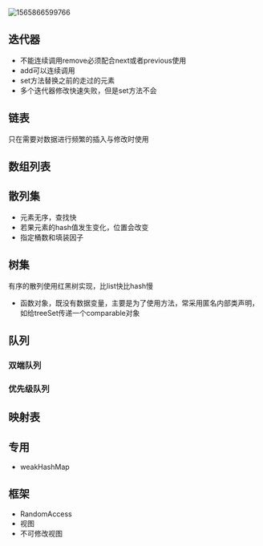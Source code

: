 

![1565866599766](/1565866599766.png)

## 迭代器

- 不能连续调用remove必须配合next或者previous使用
- add可以连续调用
- set方法替换之前的走过的元素
- 多个迭代器修改快速失败，但是set方法不会

## 链表

只在需要对数据进行频繁的插入与修改时使用

## 数组列表

## 散列集

- 元素无序，查找快
- 若果元素的hash值发生变化，位置会改变
- 指定桶数和填装因子

## 树集

有序的散列使用红黑树实现，比list快比hash慢

- 函数对象，既没有数据变量，主要是为了使用方法，常采用匿名内部类声明，如给treeSet传递一个comparable对象

## 队列

### 双端队列

### 优先级队列

## 映射表

## 专用

- weakHashMap

## 框架

- RandomAccess
- 视图
- 不可修改视图